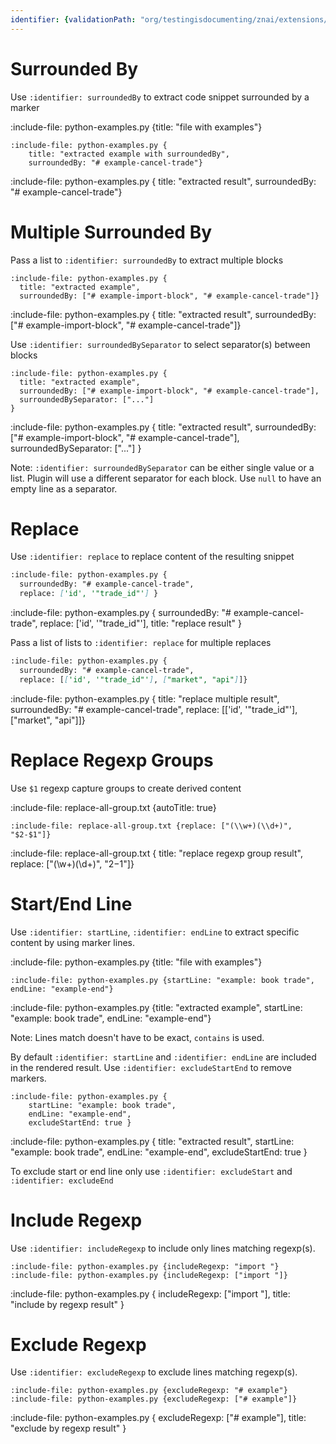 ```yaml
---
identifier: {validationPath: "org/testingisdocumenting/znai/extensions/file/TextContentExtractor.java"}
---
```


# Surrounded By

Use `:identifier: surroundedBy` to extract code snippet surrounded by a marker

:include-file: python-examples.py {title: "file with examples"}

    :include-file: python-examples.py {
        title: "extracted example with surroundedBy",
        surroundedBy: "# example-cancel-trade"}

:include-file: python-examples.py {
  title: "extracted result",
  surroundedBy: "# example-cancel-trade"}

# Multiple Surrounded By 

Pass a list to `:identifier: surroundedBy` to extract multiple blocks

    :include-file: python-examples.py {
      title: "extracted example",
      surroundedBy: ["# example-import-block", "# example-cancel-trade"]}

:include-file: python-examples.py {
  title: "extracted result",
  surroundedBy: ["# example-import-block", "# example-cancel-trade"]}

Use `:identifier: surroundedBySeparator` to select separator(s) between blocks
  
    :include-file: python-examples.py {
      title: "extracted example",
      surroundedBy: ["# example-import-block", "# example-cancel-trade"],
      surroundedBySeparator: ["..."]
    }

:include-file: python-examples.py {
  title: "extracted result",
  surroundedBy: ["# example-import-block", "# example-cancel-trade"],
  surroundedBySeparator: ["..."]
}

Note: `:identifier: surroundedBySeparator` can be either single value or a list. Plugin will use a different separator for each block. Use `null` to have an empty line as a separator.  

# Replace

Use `:identifier: replace` to replace content of the resulting snippet

```markdown {highlight: "replace"}
:include-file: python-examples.py {
  surroundedBy: "# example-cancel-trade",
  replace: ['id', '"trade_id"'] }
```

:include-file: python-examples.py {
  surroundedBy: "# example-cancel-trade",
  replace: ['id', '"trade_id"'],
  title: "replace result"
}

Pass a list of lists to `:identifier: replace` for multiple replaces

```markdown {highlight: "replace"}
:include-file: python-examples.py {
  surroundedBy: "# example-cancel-trade",
  replace: [['id', '"trade_id"'], ["market", "api"]]}
```

:include-file: python-examples.py {
  title: "replace multiple result",
  surroundedBy: "# example-cancel-trade",
  replace: [['id', '"trade_id"'], ["market", "api"]]}

# Replace Regexp Groups

Use `$1` regexp capture groups to create derived content

:include-file: replace-all-group.txt {autoTitle: true}

    :include-file: replace-all-group.txt {replace: ["(\\w+)(\\d+)", "$2-$1"]}

:include-file: replace-all-group.txt {
  title: "replace regexp group result",
  replace: ["(\\w+)(\\d+)", "$2-$1"]}


# Start/End Line

Use `:identifier: startLine`, `:identifier: endLine` to extract specific content by using marker lines.

:include-file: python-examples.py {title: "file with examples"}

    :include-file: python-examples.py {startLine: "example: book trade", endLine: "example-end"}

:include-file: python-examples.py {title: "extracted example", startLine: "example: book trade", endLine: "example-end"}

Note: Lines match doesn't have to be exact, `contains` is used.

By default `:identifier: startLine` and `:identifier: endLine` are included in the rendered result. Use `:identifier: excludeStartEnd` to remove markers.

    :include-file: python-examples.py { 
        startLine: "example: book trade",
        endLine: "example-end",
        excludeStartEnd: true }

:include-file: python-examples.py {
  title: "extracted result",
  startLine: "example: book trade",
  endLine: "example-end",
  excludeStartEnd: true }

To exclude start or end line only use `:identifier: excludeStart` and `:identifier: excludeEnd`

# Include Regexp

Use `:identifier: includeRegexp` to include only lines matching regexp(s).

    :include-file: python-examples.py {includeRegexp: "import "}
    :include-file: python-examples.py {includeRegexp: ["import "]}

:include-file: python-examples.py { includeRegexp: ["import "], title: "include by regexp result" }

# Exclude Regexp

Use `:identifier: excludeRegexp` to exclude lines matching regexp(s).

    :include-file: python-examples.py {excludeRegexp: "# example"}
    :include-file: python-examples.py {excludeRegexp: ["# example"]}

:include-file: python-examples.py { excludeRegexp: ["# example"], title: "exclude by regexp result" }

